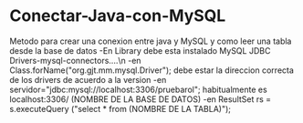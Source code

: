# Conectar-Java-con-MySQL
Metodo para crear una conexion entre java y MySQL y como leer una tabla desde la base de datos
-En Library debe esta instalado MySQL JDBC Drivers-mysql-connectors....\n
-en Class.forName("org.gjt.mm.mysql.Driver"); debe estar la direccion correcta de los drivers de acuerdo a la version
-en servidor="jdbc:mysql://localhost:3306/pruebarol"; habitualmente es localhost:3306/ (NOMBRE DE LA BASE DE DATOS)
-en ResultSet rs = s.executeQuery ("select * from (NOMBRE DE LA TABLA)");

